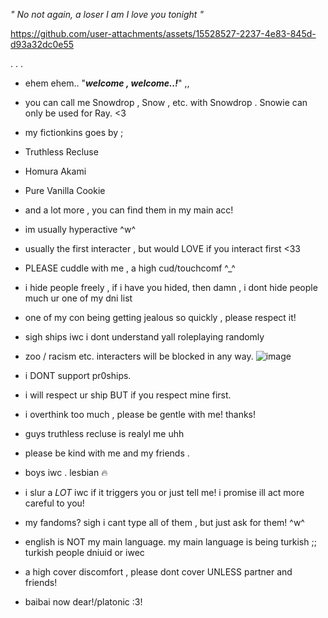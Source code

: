 

*" No not again, a loser I am
I love you tonight "*






https://github.com/user-attachments/assets/15528527-2237-4e83-845d-d93a32dc0e55









.                                                                 .                                                     .

- ehem ehem.. "***welcome , welcome..!***" ,, 
 
- you can call me Snowdrop , Snow , etc. with Snowdrop . Snowie can only be used for Ray. <3 
- my fictionkins goes by ;
- Truthless Recluse
- Homura Akami
- Pure Vanilla Cookie 
- and a lot more , you can find them in my main acc!
- im usually hyperactive ^w^


- usually the first interacter , but would LOVE if you interact first <33
- PLEASE cuddle with me , a high cud/touchcomf ^_^
- i hide people freely , if i have you hided, then damn , i dont hide people much ur one of my dni list
- one of my con being getting jealous so quickly , please respect it!
- sigh ships iwc i dont understand yall roleplaying randomly
- zoo / racism etc. interacters will be blocked in any way.
![image](https://github.com/user-attachments/assets/c14308f3-5974-444a-abce-14cefb5f9c2e)

- i DONT support pr0ships.
- i will respect ur ship BUT if you respect mine first.
- i overthink too much , please be gentle with me! thanks!
 - guys truthless recluse is realyl me uhh
- please be kind with me and my friends . 
- boys iwc . lesbian :fire:
- i slur a *LOT* iwc if it triggers you or just tell me! i promise ill act more careful to you!
- my fandoms? sigh i cant type all of them , but just ask for them! ^w^
- english is NOT my main language. my main language is being turkish ;; turkish people dniuid or iwec
- a high cover discomfort , please dont cover UNLESS partner and friends!
- baibai now dear!/platonic :3! 



